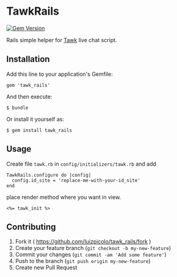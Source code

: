 # TawkRails

[![Gem Version](https://badge.fury.io/rb/tawk_rails.svg)](http://badge.fury.io/rb/tawk_rails)

Rails simple helper for [Tawk](https://www.tawk.to/) live chat script.

## Installation

Add this line to your application's Gemfile:

    gem 'tawk_rails'

And then execute:

    $ bundle

Or install it yourself as:

    $ gem install tawk_rails

## Usage

Create file `tawk.rb` in `config/initializers/tawk.rb` and add

    TawkRails.configure do |config|
      config.id_site = 'replace-me-with-your-id_site'
    end

place render method where you want in view.

    <%= tawk_init %>

## Contributing

1. Fork it ( https://github.com/luizpicolo/tawk_rails/fork )
2. Create your feature branch (`git checkout -b my-new-feature`)
3. Commit your changes (`git commit -am 'Add some feature'`)
4. Push to the branch (`git push origin my-new-feature`)
5. Create new Pull Request
